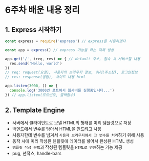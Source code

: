 # 6주차 배운 내용 정리

## 1. Express 시작하기
```js
const express = require('express') // express를 사용하겠다

const app = express() // express 기능을 하는 객체 생성

app.get('/', (req, res) => { // default 주소, 접속 시 서비스할 내용
  res.send('Hello, world')
})
// req: request(요청), 사용자의 브라우저 정보, 쿼리(주소창), 로그인정보
// res: response(응답), 사이트 내용 html

app.listen(3000, () => {
  console.log('3000번 포트에서 웹서버를 실행중입니다...')
}) // app.listen(포트번호, 콜백함수)
```

## 2. Template Engine
- 서버에서 클라이언트로 보낼 HTML의 형태를 미리 템플릿으로 저장
- 백엔드에서 변수를 담아서 HTML을 만드려고 사용
- 사용자한테 변수를 넘겨서 `사용자 브라우저에서 그 변수를 처리`하기 위해 사용
- 동작 시에 미리 작성된 템플릿에 데이터를 넣어서 완성된 HTML 생성
- `템플릿 작성 문법`과 작성된 템플릿을 `HTML로 변환`하는 기능 제공
- pug, 넌적스, handle-bars